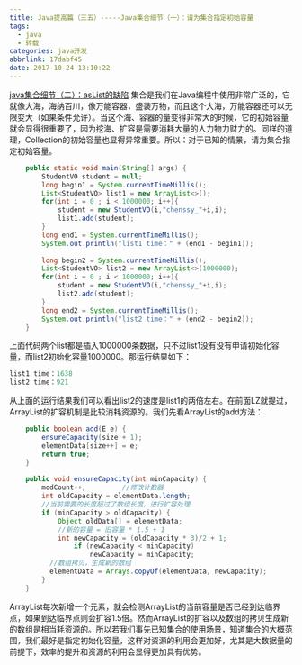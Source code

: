 ```yaml
---
title: Java提高篇（三五）-----Java集合细节（一）：请为集合指定初始容量
tags:
  - java
  - 转载
categories: java开发
abbrlink: 17dabf45
date: 2017-10-24 13:10:22
---
```

<a href="http://blog.csdn.net/chenssy/article/details/38373833" class="LinkCard">java集合细节（二）：asList的缺陷</a>
集合是我们在Java编程中使用非常广泛的，它就像大海，海纳百川，像万能容器，盛装万物，而且这个大海，万能容器还可以无限变大（如果条件允许）。当这个海、容器的量变得非常大的时候，它的初始容量就会显得很重要了，因为挖海、扩容是需要消耗大量的人力物力财力的。同样的道理，Collection的初始容量也显得异常重要。所以：对于已知的情景，请为集合指定初始容量。


```java
    public static void main(String[] args) {  
        StudentVO student = null;  
        long begin1 = System.currentTimeMillis();  
        List<StudentVO> list1 = new ArrayList<>();  
        for(int i = 0 ; i < 1000000; i++){  
            student = new StudentVO(i,"chenssy_"+i,i);  
            list1.add(student);  
        }  
        long end1 = System.currentTimeMillis();  
        System.out.println("list1 time：" + (end1 - begin1));  
          
        long begin2 = System.currentTimeMillis();  
        List<StudentVO> list2 = new ArrayList<>(1000000);  
        for(int i = 0 ; i < 1000000; i++){  
            student = new StudentVO(i,"chenssy_"+i,i);  
            list2.add(student);  
        }  
        long end2 = System.currentTimeMillis();  
        System.out.println("list2 time：" + (end2 - begin2));  
    } 
```

上面代码两个list都是插入1000000条数据，只不过list1没有没有申请初始化容量，而list2初始化容量1000000。那运行结果如下：
<!--more -->

```java
list1 time：1638  
list2 time：921  
```
从上面的运行结果我们可以看出list2的速度是list1的两倍左右。在前面LZ就提过，ArrayList的扩容机制是比较消耗资源的。我们先看ArrayList的add方法：


```java
    public boolean add(E e) {    
        ensureCapacity(size + 1);     
        elementData[size++] = e;    
        return true;    
    }    
      
    public void ensureCapacity(int minCapacity) {    
        modCount++;         //修改计数器  
        int oldCapacity = elementData.length;      
        //当前需要的长度超过了数组长度，进行扩容处理  
        if (minCapacity > oldCapacity) {    
            Object oldData[] = elementData;    
            //新的容量 = 旧容量 * 1.5 + 1  
            int newCapacity = (oldCapacity * 3)/2 + 1;    
                if (newCapacity < minCapacity)    
                    newCapacity = minCapacity;    
          //数组拷贝，生成新的数组   
          elementData = Arrays.copyOf(elementData, newCapacity);    
        }    
    }  
```
ArrayList每次新增一个元素，就会检测ArrayList的当前容量是否已经到达临界点，如果到达临界点则会扩容1.5倍。然而ArrayList的扩容以及数组的拷贝生成新的数组是相当耗资源的。所以若我们事先已知集合的使用场景，知道集合的大概范围，我们最好是指定初始化容量，这样对资源的利用会更加好，尤其是大数据量的前提下，效率的提升和资源的利用会显得更加具有优势。